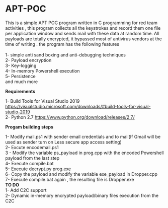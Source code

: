 # APT-POC
This is a simple APT POC program written in C programming for red team activities , this program collects all the keystrokes and record them one file per application window and sends mail with these data at random time. All payloads are totally encrypted, it bypassed most of antivirus vendors at the time of writing . the program has the following features </br></br>
1- simple anti sand boxing and anti-debugging techniques</br>
2- Payload encryption</br>
3- Key-logging</br>
4- In-memory Powershell execution</br> 
5- Persistence</br> 
and much more</br>

<B>Requirements</B></br>

1- Build Tools for Visual Studio 2019 https://visualstudio.microsoft.com/downloads/#build-tools-for-visual-studio-2019</br>
2- Python 2.7  https://www.python.org/download/releases/2.7/</br>

<B>Progam building steps</B></br>

1- Modify mail.ps1 with sender email credentials and to mail(If Gmail will be used as sender turn on Less secure app access setting)</br>
2- Excute encodemail.ps1</br>
3 - Modify the variable ps_payload in prog.cpp with the encoded Powershell payload from the last step</br>
4- Execute compile.bat</br> 
5- Execute  decrypt.py prog.exe</br>
6- Copy the payload and modify the variable exe_payload in Dropper.cpp</br>
7- Execute compile.bat again , the resulting file is Dropper.exe</br>
<B>TO DO</B></br>
1- Add C2C support</br> 
2- Dynamic in-memory encrypted payload/binary files execution from the C2C</br>



